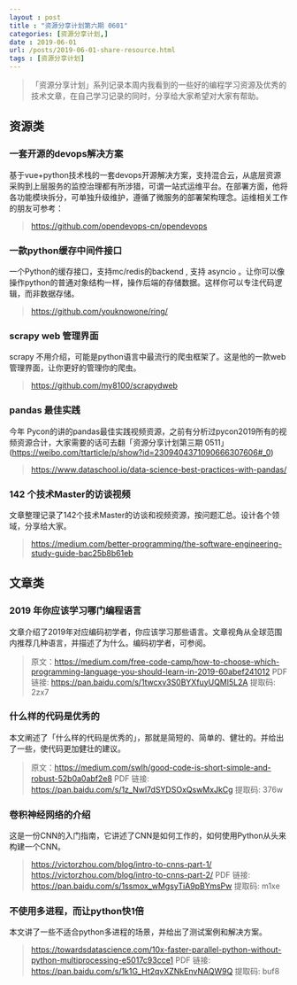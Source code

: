```yaml
---
layout : post
title : "资源分享计划第六期 0601"
categories: [资源分享计划,] 
date : 2019-06-01
url: /posts/2019-06-01-share-resource.html 
tags : [资源分享计划]
---
```


>「资源分享计划」系列记录本周内我看到的一些好的编程学习资源及优秀的技术文章，在自己学习记录的同时，分享给大家希望对大家有帮助。

## 资源类

###  一套开源的devops解决方案

基于vue+python技术栈的一套devops开源解决方案，支持混合云，从底层资源采购到上层服务的监控治理都有所涉猎，可谓一站式运维平台。在部署方面，他将各功能模块拆分，可单独升级维护，遵循了微服务的部署架构理念。运维相关工作的朋友可参考：

> https://github.com/opendevops-cn/opendevops

### 一款python缓存中间件接口

一个Python的缓存接口，支持mc/redis的backend , 支持 asyncio 。让你可以像操作python的普通对象结构一样，操作后端的存储数据。这样你可以专注代码逻辑，而非数据存储。

> https://github.com/youknowone/ring/

### scrapy web 管理界面

scrapy 不用介绍，可能是python语言中最流行的爬虫框架了。这是他的一款web管理界面，让你更好的管理你的爬虫。

> https://github.com/my8100/scrapydweb


### pandas 最佳实践

今年 Pycon的讲的pandas最佳实践视频资源，之前有分析过pycon2019所有的视频资源合计，大家需要的话可去翻「资源分享计划第三期 0511」(https://weibo.com/ttarticle/p/show?id=2309404371090666307606#_0)

> https://www.dataschool.io/data-science-best-practices-with-pandas/

### 142 个技术Master的访谈视频

文章整理记录了142个技术Master的访谈和视频资源，按问题汇总。设计各个领域，分享给大家。

> https://medium.com/better-programming/the-software-engineering-study-guide-bac25b8b61eb

## 文章类

###  2019 年你应该学习哪门编程语言

文章介绍了2019年对应编码初学者，你应该学习那些语言。文章视角从全球范围内推荐几种语言，并描述了为什么。编码初学者，可参阅。

> 原文：https://medium.com/free-code-camp/how-to-choose-which-programming-language-you-should-learn-in-2019-60abef241012
> PDF 链接: https://pan.baidu.com/s/1twcxv3S0BYXfuyUQMl5L2A 提取码: 2zx7 

### 什么样的代码是优秀的

本文阐述了「什么样的代码是优秀的」，那就是简短的、简单的、健壮的。并给出了一些，使代码更加健壮的建议。

> 原文：https://medium.com/swlh/good-code-is-short-simple-and-robust-52b0a0abf2e8
> PDF 链接: https://pan.baidu.com/s/1z_Nwl7dSYDSOxQswMxJkCg 提取码: 376w 

### 卷积神经网络的介绍

这是一份CNN的入门指南，它讲述了CNN是如何工作的，如何使用Python从头来构建一个CNN。

> https://victorzhou.com/blog/intro-to-cnns-part-1/
> https://victorzhou.com/blog/intro-to-cnns-part-2/
> PDF 链接: https://pan.baidu.com/s/1ssmox_wMgsyTiA9pBYmsPw 提取码: m1xe 

### 不使用多进程，而让python快1倍

本文讲了一些不适合python多进程的场景，并给出了测试案例和解决方案。

> https://towardsdatascience.com/10x-faster-parallel-python-without-python-multiprocessing-e5017c93cce1
> PDF 链接: https://pan.baidu.com/s/1k1G_Ht2qvXZNkEnvNAQW9Q 提取码: buf8 


